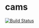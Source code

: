 # cams
[![Build Status](https://dev.azure.com/davidmicevski/CAMS/_apis/build/status/Micevski.cams?branchName=develop)](https://dev.azure.com/davidmicevski/CAMS/_build/latest?definitionId=1&branchName=develop)


